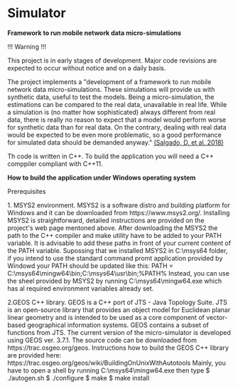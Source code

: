 # Simulator
<b> Framework to run mobile network data micro-simulations </b>
<p>
<p>!!! Warning !!!</p>
This project is in early stages of development. 
Major code revisions are expected to occur without notice and on a daily basis.
</p>

<p>
The project implements a "development of a framework to run mobile network data micro-simulations. 
These simulations will provide us with synthetic data, useful to test the models. 
Being a micro-simulation, the estimations can be compared to the real data, unavailable in real life. 
While a simulation is (no matter how sophisticated) always different from real data, 
there is really no reason to expect that a model would perform worse for synthetic data than for real data. 
On the contrary, dealing with real data would be expected to be even more problematic, 
so a good performance for simulated data should be demanded anyway." <a href = "https://webgate.ec.europa.eu/fpfis/mwikis/essnetbigdata/images/5/56/WPI_A_framework_for_mobile_network_data_micro-simulation_2019_02_14.pdf">(Salgado, D. et al. 2018)</a>

Th code is written in C++. To build the application you will need a C++ comppiler compliant with C++11.
 
</p>

<b>How to build the application under Windows operating system</b>
<p>
<p>Prerequisites
<p>1. MSYS2 environment. MSYS2 is a software distro and building platform for Windows and 
it can be downloaded from https://www.msys2.org/. Installing MSYS2 is straightforward, detailed instructions
are provided on the project's web page mentoned above.
After downloading the MSYS2 the path to the C++ compiler and make utility have to be added to your PATH variable. It is advisable to add these
paths in front of your current content of the PATH variable. Supossing that we installed MSYS2 in C:\msys64 folder, if you intend to use the
standard command promt application provided by Windowd your PATH should be updated like this: PATH = C:\msys64\mingw64\bin;C:\msys64\usr\bin;%PATH%
Instead, you can use the sheel provided by MSYS2 by running C:\msys64\mingw64.exe which has al required environment variables already set.

<p>2.GEOS C++ library. GEOS is a C++ port of JTS - Java Topology Suite. JTS 
is an open-source library that provides an object model for Euclidean planar linear geometry 
and is intended to be used as a core component of vector-based geographical information systems. GEOS contains a subset of
functions from JTS. The current version of the micro-simulator is developed using GEOS ver. 3.7.1. The source code can be downloaded from
https://trac.osgeo.org/geos. Instructions how to build the GEOS C++ library are provided here: https://trac.osgeo.org/geos/wiki/BuildingOnUnixWithAutotools
Mainly, you have to open a shell by running C:\msys64\mingw64.exe then type
$ ./autogen.sh
$ ./configure
$ make
$ make install

 
